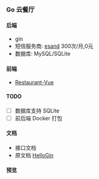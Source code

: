 ### Go 云餐厅

#### 后端 
- gin
- 短信服务商: [esand](https://market.aliyun.com/products/57126001/cmapi00040066.html) 300次/月,0元
- 数据库: MySQL/SQLite

#### 前端
- [Restaurant-Vue](https://github.com/rexyan/Restaurant-Vue)

#### TODO
- [ ] 数据库支持 SQLite
- [ ] 前后端 Docker 打包

#### 文档
- 接口文档
- 原文档 [HelloGin](https://github.com/rexyan/HelloGin)

#### 预览
